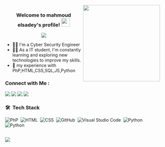 
<img width="250" align="right" src="https://c.tenor.com/_DOBjnGspYAAAAAM/code-coding.gif">

<h3 align="center">
  Welcome to mahmoud elsadey's profile!
  <img src="http://www.frederickmaheux.com/" width="28">
</h3>

<!-- Typing SVG by DenverCoder1 - https://github.com/DenverCoder1/readme-typing-svg -->
<p align="center">
 <a href="https://github.com/DenverCoder1/readme-typing-svg"><img src="https://readme-typing-svg.herokuapp.com/?lines=Cyber-Security;web%20Penetration%20Testing;Always%20learning%20new%20things&font=Fira%20Code&center=true&width=440&height=45&color=f75c7e&vCenter=true&size=22"></a>
</p> 

- 👨‍💻 I'm a Cyber Security Engineer 
- 👨‍💻 As a IT student, I'm constantly learning and exploring new technologies to improve my skills.
- 💬 my experience with PhP,HTML,CSS,SQL,JS,Python

### Connect with Me :

<a href="https://www.linkedin.com/in/mahmoud-elsadey-291003260" target="_blank"><img src="https://img.shields.io/badge/-Mahmoud%20Elsadey-0077B5?style=for-the-badge&logo=Linkedin&logoColor=black"/></a>
<a href="https://t.me/MMHR0045" target="_blank"><img src="https://img.shields.io/badge/-Mahmoud%20Elsadey-0077B5?style=for-the-badge&logo=Telegram&logoColor=black"/></a>
<a href="https://www.facebook.com/mahmoudelsawy0045/" target="_blank"><img src="https://img.shields.io/badge/-Mahmoud%20Elsadey-0077B5?style=for-the-badge&logo=Facebook&logoColor=black"/></a>
<a href="https://twitter.com/MahmoudElsadey0" target="_blank"><img src="https://img.shields.io/badge/-Mahmoud%20Elsadey-0077B5?style=for-the-badge&logo=Twitter&logoColor=black"/></a>



### 🛠 &nbsp;Tech Stack
![PhP](https://img.shields.io/badge/-JavaScript-05122A?style=flat&logo=javascript)&nbsp;
![HTML](https://img.shields.io/badge/-HTML-05122A?style=flat&logo=HTML5)&nbsp;
![CSS](https://img.shields.io/badge/-CSS-05122A?style=flat&logo=CSS3&logoColor=1572B6)&nbsp;
![GitHub](https://img.shields.io/badge/-GitHub-05122A?style=flat&logo=github)&nbsp;
![Visual Studio Code](https://img.shields.io/badge/-Visual%20Studio%20Code-05122A?style=flat&logo=visual-studio-code&logoColor=007ACC)&nbsp;
![Python](https://img.shields.io/badge/-Python%20-05122A?style=flat&logo=python)&nbsp;
![Python](https://img.shields.io/badge/-SQL%20-05122A?style=flat&logo=sql)&nbsp;



<br>
<a href="https://komarev.com/ghpvc/?username=mahmoudelsadey&style=for-the-badge">
    <img src="https://komarev.com/ghpvc/?username=mahmoudelsadey&style=for-the-badge">
</a>
